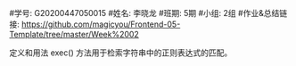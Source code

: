 #学号: G20200447050015
#姓名: 李晓龙
#班期: 5期
#小组: 2组
#作业&总结链接: https://github.com/magicyou/Frontend-05-Template/tree/master/Week%2002

定义和用法
exec() 方法用于检索字符串中的正则表达式的匹配。